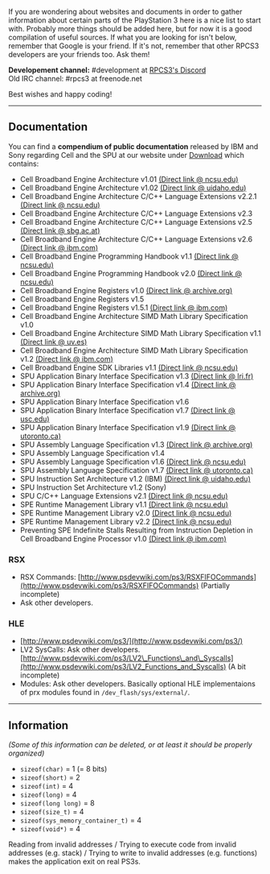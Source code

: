 If you are wondering about websites and documents in order to gather information about certain parts of the PlayStation 3 here is a nice list to start with. Probably more things should be added here, but for now it is a good compilation of useful sources. If what you are looking for isn't below, remember that Google is your friend. If it's not, remember that other RPCS3 developers are your friends too. Ask them!

**Developement channel:** #development at [RPCS3's Discord](https://discord.me/RPCS3)
<br>
Old IRC channel: #rpcs3 at freenode.net

Best wishes and happy coding!

---

## Documentation
You can find a **compendium of public documentation** released by IBM and Sony regarding Cell and the SPU at our website under [Download](https://rpcs3.net/download) which contains:
- Cell Broadband Engine Architecture v1.01 [(Direct link @ ncsu.edu)](http://moss.csc.ncsu.edu/~mueller/cluster/ps3/SDK3.0/docs/arch/CBEA_v1.01_3Oct2006.pdf)
- Cell Broadband Engine Architecture v1.02 [(Direct link @ uidaho.edu)](https://seniordesign.engr.uidaho.edu/2008_2009/hot_threads/docs/CBEA_v1.02_11Oct2007_pub.pdf)
- Cell Broadband Engine Architecture C/C++ Language Extensions v2.2.1 [(Direct link @ ncsu.edu)](http://moss.csc.ncsu.edu/~mueller/cluster/ps3/C++_Language_Extensions_for_CBEA.v2.2.1.pdf)
- Cell Broadband Engine Architecture C/C++ Language Extensions v2.3
- Cell Broadband Engine Architecture C/C++ Language Extensions v2.5 [(Direct link @ sbg.ac.at)](http://www.cosy.sbg.ac.at/~rkutil/dsp08/Language_Extensions_for_CBEA_2.5.pdf)
- Cell Broadband Engine Architecture C/C++ Language Extensions v2.6 [(Direct link @ ibm.com)](https://www-01.ibm.com/chips/techlib/techlib.nsf/techdocs/30B3520C93F437AB87257060006FFE5E/$file/Language_Extensions_for_CBEA_2.6.pdf)
- Cell Broadband Engine Programming Handbook v1.1 [(Direct link @ ncsu.edu)](http://moss.csc.ncsu.edu/~mueller/cluster/ps3/CBE_Tutorial_v1.1_15June2006.pdf)
- Cell Broadband Engine Programming Handbook v2.0 [(Direct link @ ncsu.edu)](http://moss.csc.ncsu.edu/~mueller/cluster/ps3/CBE_Tutorial_v2.0_15December2006.pdf)
- Cell Broadband Engine Registers v1.0 [(Direct link @ archive.org)](https://ia800807.us.archive.org/10/items/CBEPublicRegistersV10/CBE_Public_Registers_v10.pdf)
- Cell Broadband Engine Registers v1.5
- Cell Broadband Engine Registers v1.5.1 [(Direct link @ ibm.com)](https://www-01.ibm.com/chips/techlib/techlib.nsf/techdocs/6ED822DD7E97D889872570B200607EEC/$file/CellBE_Registers_v1.51_18SEP2007.pdf)
- Cell Broadband Engine Architecture SIMD Math Library Specification v1.0
- Cell Broadband Engine Architecture SIMD Math Library Specification v1.1 [(Direct link @ uv.es)](https://informatica.uv.es/guia/asignatu/AAC/ps3/documentacion/SIMD_Library_Specification_for_CBEA_1.1.pdf)
- Cell Broadband Engine Architecture SIMD Math Library Specification v1.2 [(Direct link @ ibm.com)](https://www-01.ibm.com/chips/techlib/techlib.nsf/techdocs/6BFB9899CEA5456800257360001938B3/$file/SIMD_Library_Specification_for_CBEA_1.2.pdf)
- Cell Broadband Engine SDK Libraries v1.1 [(Direct link @ ncsu.edu)](http://moss.csc.ncsu.edu/~mueller/cluster/ps3/libraries_SDK.pdf)
- SPU Application Binary Interface Specification v1.3 [(Direct link @ lri.fr)](https://www.lri.fr/~lacas/ComputerArchitecture/SPU_ABI_v13.pdf)
- SPU Application Binary Interface Specification v1.4 [(Direct link @ archive.org)](https://ia800808.us.archive.org/0/items/SPUABIV14/SPU_ABI_v14.pdf)
- SPU Application Binary Interface Specification v1.6
- SPU Application Binary Interface Specification v1.7 [(Direct link @ usc.edu)](http://ilab.usc.edu/packages/cell-processor/docs/SPU_ABI-Specification_1.7.pdf)
- SPU Application Binary Interface Specification v1.9 [(Direct link @ utoronto.ca)](https://support.scinet.utoronto.ca/Manuals/Cell/SPU_ABI-Specification_1.9.pdf)
- SPU Assembly Language Specification v1.3 [(Direct link @ archive.org)](https://ia600601.us.archive.org/26/items/SPUAssemblyLanguageV13/SPU_assembly_language_v13.pdf)
- SPU Assembly Language Specification v1.4
- SPU Assembly Language Specification v1.6 [(Direct link @ ncsu.edu)](http://moss.csc.ncsu.edu/~mueller/cluster/ps3/SDK3.0/docs/standards/SPU_Assembly_Language_Spec_1.6.pdf)
- SPU Assembly Language Specification v1.7 [(Direct link @ utoronto.ca)](https://support.scinet.utoronto.ca/Manuals/Cell/SPU_Assembly_Language_Specification_1.7.pdf)
- SPU Instruction Set Architecture v1.2 (IBM) [(Direct link @ uidaho.edu)](https://seniordesign.engr.uidaho.edu/2008_2009/hot_threads/docs/SPU_ISA_v1.2_27Jan2007_pub.pdf)
- SPU Instruction Set Architecture v1.2 (Sony)
- SPU C/C++ Language Extensions v2.1 [(Direct link @ ncsu.edu)](http://moss.csc.ncsu.edu/~mueller/cluster/ps3/SPU_language_extensions_v21.pdf)
- SPE Runtime Management Library v1.1 [(Direct link @ ncsu.edu)](http://moss.csc.ncsu.edu/~mueller/cluster/ps3/libspe_v1.1.pdf)
- SPE Runtime Management Library v2.0 [(Direct link @ ncsu.edu)](http://moss.csc.ncsu.edu/~mueller/cluster/ps3/doc/libspe-v2.0.pdf)
- SPE Runtime Management Library v2.2 [(Direct link @ ncsu.edu)](http://moss.csc.ncsu.edu/~mueller/cluster/ps3/SPE_Runtime_Management_API_v2.2.pdf)
- Preventing SPE Indefinite Stalls Resulting from Instruction Depletion in Cell Broadband Engine Processor v1.0 [(Direct link @ ibm.com)](https://www-01.ibm.com/chips/techlib/techlib.nsf/techdocs/C5996EDB722D3A478725728E0074B465/$file/SPUstall_app_V1.0_26Feb2007.pdf)


### RSX
* RSX Commands: [http://www.psdevwiki.com/ps3/RSXFIFOCommands](http://www.psdevwiki.com/ps3/RSXFIFOCommands) (Partially incomplete)
* Ask other developers.


### HLE
* [http://www.psdevwiki.com/ps3/](http://www.psdevwiki.com/ps3/)
* LV2 SysCalls: Ask other developers. [http://www.psdevwiki.com/ps3/LV2\_Functions\_and\_Syscalls](http://www.psdevwiki.com/ps3/LV2_Functions_and_Syscalls) (A bit incomplete)
* Modules: Ask other developers. Basically optional HLE implementaions of prx modules found in `/dev_flash/sys/external/`.


---


## Information

_(Some of this information can be deleted, or at least it should be properly organized)_
* `sizeof(char)` = 1 (= 8 bits)
* `sizeof(short)` = 2
* `sizeof(int)` = 4
* `sizeof(long)` = 4
* `sizeof(long long)` = 8
* `sizeof(size_t)` = 4
* `sizeof(sys_memory_container_t)` = 4
* `sizeof(void*)` = 4

Reading from invalid addresses / Trying to execute code from invalid addresses (e.g. stack) / Trying to write to invalid addresses (e.g. functions) makes the application exit on real PS3s.